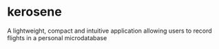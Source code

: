 # kerosene
A lightweight, compact and intuitive application allowing users to record flights in a personal microdatabase
